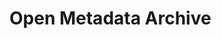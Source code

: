 <!-- SPDX-License-Identifier: CC-BY-4.0 -->
<!-- Copyright Contributors to the Egeria project. -->

# Open Metadata Archive